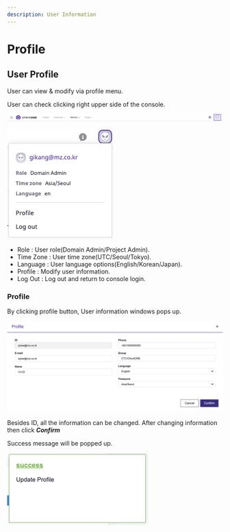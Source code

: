 ```yaml
---
description: User Information
---
```


# Profile

## User Profile

User can view & modify via profile menu.

User can check clicking right upper side of the console.

![User Profile](../.gitbook/assets/2020-08-07-7.12.29-.png)

![&#xC0AC;&#xC6A9;&#xC790; &#xC815;&#xBCF4; &#xC870;&#xD68C;](../.gitbook/assets/2020-08-07-7.15.34.png)

* Role : User role\(Domain Admin/Project Admin\).
* Time Zone : User time zone\(UTC/Seoul/Tokyo\).
* Language : User language options\(English/Korean/Japan\).
* Profile : Modify user information.
* Log Out : Log out and return to console login.



### Profile

By clicking profile button, User information windows pops up.

![Profile](../.gitbook/assets/2020-02-16-2.37.55.png)

Besides ID, all the information can be changed. After changing information then click _**Confirm**_ 

Success message will be popped up.

![](../.gitbook/assets/2020-02-16-2.40.21%20%281%29.png)



